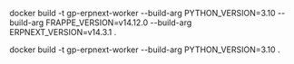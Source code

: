 docker build -t gp-erpnext-worker --build-arg PYTHON_VERSION=3.10 --build-arg FRAPPE_VERSION=v14.12.0 --build-arg ERPNEXT_VERSION=v14.3.1 .

docker build -t gp-erpnext-worker --build-arg PYTHON_VERSION=3.10  .